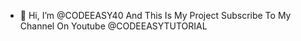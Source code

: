- 👋 Hi, I’m @CODEEASY40 And This Is My Project Subscribe To My Channel On Youtube @CODEEASYTUTORIAL 
<!---
CODEEASY40/CODEEASY40 is a ✨ special ✨ repository because its `README.md` (this file) appears on your GitHub profile.
You can click the Preview link to take a look at your changes.
--->
